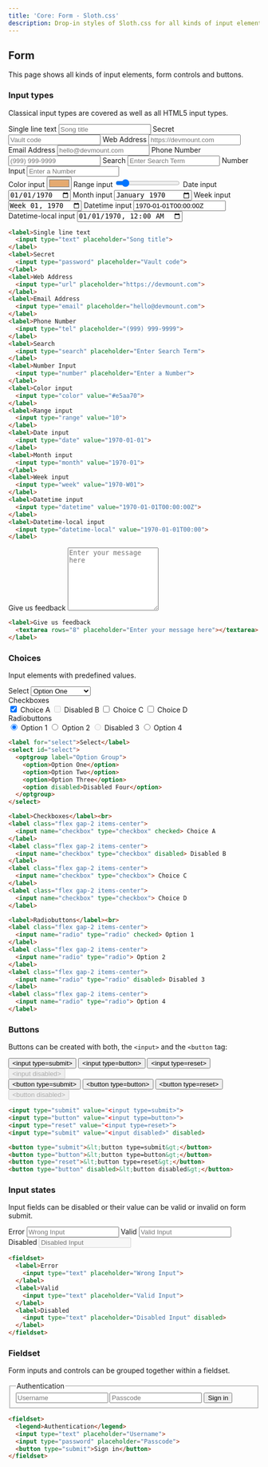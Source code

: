 ```yaml
---
title: 'Core: Form - Sloth.css'
description: Drop-in styles of Sloth.css for all kinds of input elements and buttons.
---
```


## Form

This page shows all kinds of input elements, form controls and buttons.

### Input types

Classical input types are covered as well as all HTML5 input types.

<div class="demo">
  <div class="flex gap-4">
    <div class="flex flex-col gap-2">
      <label>Single line text
        <input type="text" placeholder="Song title">
      </label>
      <label>Secret
        <input type="password" placeholder="Vault code">
      </label>
      <label>Web Address
        <input type="url" placeholder="https://devmount.com">
      </label>
      <label>Email Address
        <input type="email" placeholder="hello@devmount.com">
      </label>
      <label>Phone Number
        <input type="tel" placeholder="(999) 999-9999">
      </label>
      <label>Search
        <input type="search" placeholder="Enter Search Term">
      </label>
      <label>Number Input
        <input type="number" placeholder="Enter a Number">
      </label>
    </div>
    <div class="flex flex-col gap-2">
      <label>Color input
        <input type="color" value="#e5aa70">
      </label>
      <label>Range input
        <input type="range" value="10">
      </label>
      <label>Date input
        <input type="date" value="1970-01-01">
      </label>
      <label>Month input
        <input type="month" value="1970-01">
      </label>
      <label>Week input
        <input type="week" value="1970-W01">
      </label>
      <label>Datetime input
        <input type="datetime" value="1970-01-01T00:00:00Z">
      </label>
      <label>Datetime-local input
        <input type="datetime-local" value="1970-01-01T00:00">
      </label>
    </div>
  </div>
</div>

```html
<label>Single line text
  <input type="text" placeholder="Song title">
</label>
<label>Secret
  <input type="password" placeholder="Vault code">
</label>
<label>Web Address
  <input type="url" placeholder="https://devmount.com">
</label>
<label>Email Address
  <input type="email" placeholder="hello@devmount.com">
</label>
<label>Phone Number
  <input type="tel" placeholder="(999) 999-9999">
</label>
<label>Search
  <input type="search" placeholder="Enter Search Term">
</label>
<label>Number Input
  <input type="number" placeholder="Enter a Number">
</label>
<label>Color input
  <input type="color" value="#e5aa70">
</label>
<label>Range input
  <input type="range" value="10">
</label>
<label>Date input
  <input type="date" value="1970-01-01">
</label>
<label>Month input
  <input type="month" value="1970-01">
</label>
<label>Week input
  <input type="week" value="1970-W01">
</label>
<label>Datetime input
  <input type="datetime" value="1970-01-01T00:00:00Z">
</label>
<label>Datetime-local input
  <input type="datetime-local" value="1970-01-01T00:00">
</label>
```

<div class="demo">
  <label class="w-full">Give us feedback
    <textarea rows="8" placeholder="Enter your message here"></textarea>
  </label>
</div>

```html
<label>Give us feedback
  <textarea rows="8" placeholder="Enter your message here"></textarea>
</label>
```

### Choices

Input elements with predefined values.

<div class="demo flex flex-wrap gap-8">
  <div>
    <label for="select">Select</label>
    <select id="select">
      <optgroup label="Option Group">
        <option>Option One</option>
        <option>Option Two</option>
        <option>Option Three</option>
        <option disabled>Disabled Four</option>
      </optgroup>
    </select>
  </div>
  <div>
    <label>Checkboxes</label><br>
    <label class="flex gap-2 items-center">
      <input name="checkbox" type="checkbox" checked> Choice A
    </label>
    <label class="flex gap-2 items-center">
      <input name="checkbox" type="checkbox" disabled> Disabled B
    </label>
    <label class="flex gap-2 items-center">
      <input name="checkbox" type="checkbox"> Choice C
    </label>
    <label class="flex gap-2 items-center">
      <input name="checkbox" type="checkbox"> Choice D
    </label>
  </div>
  <div>
    <label>Radiobuttons</label><br>
    <label class="flex gap-2 items-center">
      <input name="radio" type="radio" checked> Option 1
    </label>
    <label class="flex gap-2 items-center">
      <input name="radio" type="radio"> Option 2
    </label>
    <label class="flex gap-2 items-center">
      <input name="radio" type="radio" disabled> Disabled 3
    </label>
    <label class="flex gap-2 items-center">
      <input name="radio" type="radio"> Option 4
    </label>
  </div>
</div>

```html
<label for="select">Select</label>
<select id="select">
  <optgroup label="Option Group">
    <option>Option One</option>
    <option>Option Two</option>
    <option>Option Three</option>
    <option disabled>Disabled Four</option>
  </optgroup>
</select>

<label>Checkboxes</label><br>
<label class="flex gap-2 items-center">
  <input name="checkbox" type="checkbox" checked> Choice A
</label>
<label class="flex gap-2 items-center">
  <input name="checkbox" type="checkbox" disabled> Disabled B
</label>
<label class="flex gap-2 items-center">
  <input name="checkbox" type="checkbox"> Choice C
</label>
<label class="flex gap-2 items-center">
  <input name="checkbox" type="checkbox"> Choice D
</label>

<label>Radiobuttons</label><br>
<label class="flex gap-2 items-center">
  <input name="radio" type="radio" checked> Option 1
</label>
<label class="flex gap-2 items-center">
  <input name="radio" type="radio"> Option 2
</label>
<label class="flex gap-2 items-center">
  <input name="radio" type="radio" disabled> Disabled 3
</label>
<label class="flex gap-2 items-center">
  <input name="radio" type="radio"> Option 4
</label>
```

### Buttons

Buttons can be created with both, the `<input>` and the `<button` tag:

<div class="demo">
  <div class="flex gap-8">
    <div class="flex flex-col gap-2">
      <input type="submit" value="<input type=submit>">
      <input type="button" value="<input type=button>">
      <input type="reset" value="<input type=reset>">
      <input type="submit" value="<input disabled>" disabled>
    </div>
    <div class="flex flex-col gap-2">
      <button type="submit">&lt;button type=submit&gt;</button>
      <button type="button">&lt;button type=button&gt;</button>
      <button type="reset">&lt;button type=reset&gt;</button>
      <button type="button" disabled>&lt;button disabled&gt;</button>
    </div>
  </div>
</div>

```html
<input type="submit" value="<input type=submit>">
<input type="button" value="<input type=button>">
<input type="reset" value="<input type=reset>">
<input type="submit" value="<input disabled>" disabled>

<button type="submit">&lt;button type=submit&gt;</button>
<button type="button">&lt;button type=button&gt;</button>
<button type="reset">&lt;button type=reset&gt;</button>
<button type="button" disabled>&lt;button disabled&gt;</button>
```

### Input states

Input fields can be disabled or their value can be valid or invalid on form submit.

<div class="demo">
  <div class="flex flex-col gap-2">
    <label>Error
      <input type="text" placeholder="Wrong Input">
    </label>
    <label>Valid
      <input type="text" placeholder="Valid Input">
    </label>
    <label>Disabled
      <input type="text" placeholder="Disabled Input" disabled>
    </label>
  </div>
</div>

```html
<fieldset>
  <label>Error
    <input type="text" placeholder="Wrong Input">
  </label>
  <label>Valid
    <input type="text" placeholder="Valid Input">
  </label>
  <label>Disabled
    <input type="text" placeholder="Disabled Input" disabled>
  </label>
</fieldset>
```

### Fieldset

Form inputs and controls can be grouped together within a fieldset.

<div class="demo">
  <fieldset>
    <legend>Authentication</legend>
    <input type="text" placeholder="Username">
    <input type="password" placeholder="Passcode">
    <button type="submit">Sign in</button>
  </fieldset>
</div>

```html
<fieldset>
  <legend>Authentication</legend>
  <input type="text" placeholder="Username">
  <input type="password" placeholder="Passcode">
  <button type="submit">Sign in</button>
</fieldset>
```
